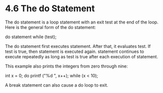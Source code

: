 # 4.6 The do Statement

The do statement is a loop statement with an exit test at the end of the loop. Here is the general form of the do statement:

do
  statement
while (test);

The do statement first executes statement. After that, it evaluates test. If test is true, then statement is executed again. statement continues to execute repeatedly as long as test is true after each execution of statement.

This example also prints the integers from zero through nine:

int x = 0;
do
  printf ("%d ", x++);
while (x < 10);

A break statement can also cause a do loop to exit. 

